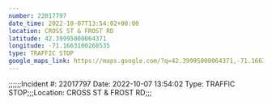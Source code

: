 ```yaml
---
number: 22017797
date_time: 2022-10-07T13:54:02+00:00
location: CROSS ST & FROST RD
latitude: 42.39995000064371
longitude: -71.1663100268535
type: TRAFFIC STOP
google_maps_link: https://maps.google.com/?q=42.39995000064371,-71.1663100268535
---
```


;;;;;;Incident #: 22017797  Date: 2022-10-07 13:54:02   Type: TRAFFIC STOP;;;Location: CROSS ST & FROST RD;;;
